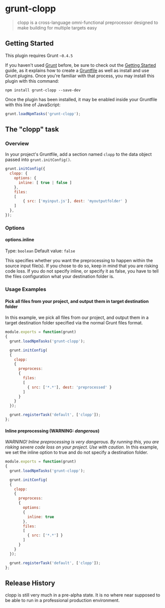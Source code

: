 # grunt-clopp

> clopp is a cross-language omni-functional preprocessor designed to make building for multiple targets easy

## Getting Started
This plugin requires Grunt `~0.4.5`

If you haven't used [Grunt](http://gruntjs.com/) before, be sure to check out the [Getting Started](http://gruntjs.com/getting-started) guide, as it explains how to create a [Gruntfile](http://gruntjs.com/sample-gruntfile) as well as install and use Grunt plugins. Once you're familiar with that process, you may install this plugin with this command:

```shell
npm install grunt-clopp --save-dev
```

Once the plugin has been installed, it may be enabled inside your Gruntfile with this line of JavaScript:

```js
grunt.loadNpmTasks('grunt-clopp');
```

## The "clopp" task

### Overview
In your project's Gruntfile, add a section named `clopp` to the data object passed into `grunt.initConfig()`.

```js
grunt.initConfig({
  clopp: {
    options: {
      inline: [ true | false ]
    },
    files:
    [
        { src: ['myinput.js'], dest: 'myoutputfolder' }
    ]
  },
});
```

### Options

#### options.inline
Type: `boolean`
Default value: `false`

This specifies whether you want the preprocessing to happen within the source input file(s). If you chose to do so, keep in mind that you are risking code loss.
If you do not specify inline, or specify it as false, you have to tell the files configuration what your destination folder is.

### Usage Examples

#### Pick all files from your project, and output them in target destination folder
In this example, we pick all files from our project, and output them in a target destination folder specified via the normal Grunt files format.

```js
module.exports = function(grunt) 
{
  grunt.loadNpmTasks('grunt-clopp');

  grunt.initConfig(
  {
    clopp: 
    {
      preprocess: 
      {
        files:
        [
          { src: ['*.*'], dest: 'preprocessed' }
        ]
      }
    }
  });

  grunt.registerTask('default', ['clopp']);
};
```

#### Inline preprocessing (WARNING: *dangerous*)
*WARNING! Inline preprocessing is very dangerous. By running this, you are risking severe code loss on your project. Use with caution.*
In this example, we set the inline option to true and do not specify a destination folder. 

```js
module.exports = function(grunt) 
{
  grunt.loadNpmTasks('grunt-clopp');

  grunt.initConfig(
  {
    clopp: 
    {
      preprocess: 
      {
        options:
        {
          inline: true
        },
        files:
        [
          { src: ['*.*'] }
        ]
      }
    }
  });

  grunt.registerTask('default', ['clopp']);
};
```

## Release History
clopp is still very much in a pre-alpha state. It is no where near supposed to be able to run in a professional production environment.
